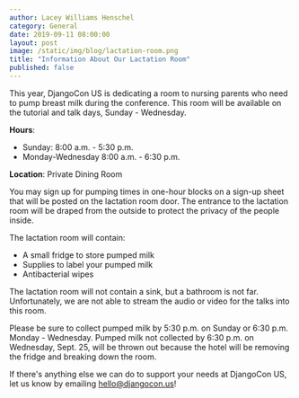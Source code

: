 ```yaml
---
author: Lacey Williams Henschel
category: General
date: 2019-09-11 08:00:00
layout: post
image: /static/img/blog/lactation-room.png
title: "Information About Our Lactation Room"
published: false
---
```


This year, DjangoCon US is dedicating a room to nursing parents who need to pump breast milk during the conference. This room will be available on the tutorial and talk days, Sunday - Wednesday.

**Hours**:

- Sunday: 8:00 a.m. - 5:30 p.m.
- Monday-Wednesday 8:00 a.m. - 6:30 p.m.

**Location**: Private Dining Room

You may sign up for pumping times in one-hour blocks on a sign-up sheet that will be posted on the lactation room door. The entrance to the lactation room will be draped from the outside to protect the privacy of the people inside.

The lactation room will contain:

- A small fridge to store pumped milk
- Supplies to label your pumped milk
- Antibacterial wipes

The lactation room will not contain a sink, but a bathroom is not far. Unfortunately, we are not able to stream the audio or video for the talks into this room.

Please be sure to collect pumped milk by 5:30 p.m. on Sunday or 6:30 p.m. Monday - Wednesday. Pumped milk not collected by 6:30 p.m. on Wednesday, Sept. 25, will be thrown out because the hotel will be removing the fridge and breaking down the room.

If there's anything else we can do to support your needs at DjangoCon US, let us know by emailing <a href="mailto:hello@djangocon.us">hello@djangocon.us</a>!
